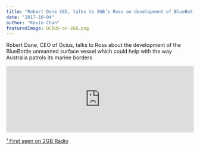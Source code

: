 ```yaml
---
title: "Robert Dane CEO, talks to 2GB’s Ross on development of BlueBottle"
date: "2017-10-04"
author: "Kevin Chan"
featuredImage: OCIUS-on-2GB.png
---
```


Robert Dane, CEO of Ocius, talks to Ross about the development of the BlueBottle unmanned surface vessel which could help with the way Australia patrols its marine borders

<iframe src="https://omny.fm/shows/money-news-with-ross-greenwood/how-this-nautical-drone-can-transform-border-contr/embed?style=cover&amp;size=square" width="100%" height="180px" frameborder="0"></iframe>

[¹ First seen on 2GB Radio](http://www.2gb.com/podcast/how-this-nautical-drone-can-transform-border-control/)
